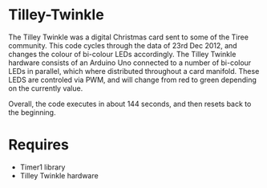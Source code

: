 Tilley-Twinkle
==============

The Tilley Twinkle was a digital Christmas card sent to some of the Tiree community. This code cycles through the data of 23rd Dec 2012, and changes the colour of bi-colour LEDs accordingly. The Tilley Twinkle hardware consists of an Arduino Uno connected to a number of bi-colour LEDs in parallel, which where distributed throughout a card manifold. These LEDS are controled via PWM, and will change from red to green depending on the currently value.

Overall, the code executes in about 144 seconds, and then resets back to the beginning.

Requires
========

* Timer1 library
* Tilley Twinkle hardware
